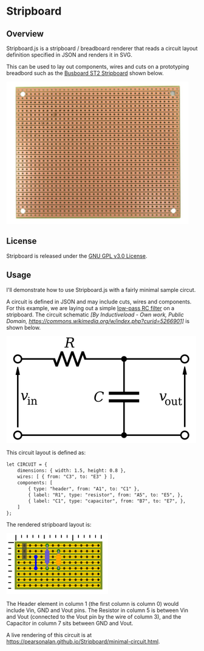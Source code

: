 # Stripboard

## Overview

Stripboard.js is a stripboard / breadboard renderer that reads a circuit layout definition
specified in JSON and renders it in SVG.

This can be used to lay out components, wires and cuts on a prototyping breadbord such as
the [Busboard ST2 Stripboard](https://www.amazon.com/Busboard-ST2-Traditional-Stripboard-Prototyping/dp/B00LLQFRAU)
shown below.

<img src="images/stripboard.jpg" width="480"> 

## License

Stripboard is released under the [GNU GPL v3.0 License](LICENSE).

## Usage

I'll demonstrate how to use Stripboard.js with a fairly minimal sample circut.

A circuit is defined in JSON and may include cuts, wires and components.  For this example, we are 
laying out a simple [low-pass RC filter](https://en.wikipedia.org/wiki/Low-pass_filter) on a stripboard.
The circuit schematic _[By Inductiveload - Own work, Public Domain,
https://commons.wikimedia.org/w/index.php?curid=5266901]_ is shown below.

![Schematic](images/1st_Order_Lowpass_Filter_RC.svg)

This circuit layout is defined as:

```
let CIRCUIT = {
    dimensions: { width: 1.5, height: 0.8 },
    wires: [ { from: "C3", to: "E3" } ],
    components: [
        { type: "header", from: "A1", to: "C1" },
        { label: "R1", type: "resistor", from: "A5", to: "E5", },
        { label: "C1", type: "capacitor", from: "B7", to: "E7", },
    ]
};
```

The rendered stripboard layout is:

![Circuit](images/low-pass-filter.png)

The Header element in column 1 (the first column is column 0) would include Vin, GND and Vout pins.
The Resistor in column 5 is between Vin and Vout (connected to the Vout pin by the wire of column
3), and the Capacitor in column 7 sits between GND and Vout.

A live rendering of this circuit is at https://pearsonalan.github.io/Stripboard/minimal-circuit.html.
